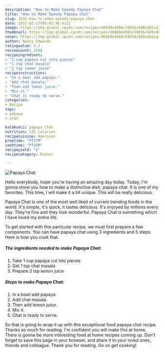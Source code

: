 ```yaml
---
description: "How to Make Speedy Papaya Chat"
title: "How to Make Speedy Papaya Chat"
slug: 3532-how-to-make-speedy-papaya-chat
date: 2022-02-17T05:02:46.011Z
image: https://img-global.cpcdn.com/recipes/d6600e4984c59b56/680x482cq70/papaya-chat-recipe-main-photo.jpg
thumbnail: https://img-global.cpcdn.com/recipes/d6600e4984c59b56/680x482cq70/papaya-chat-recipe-main-photo.jpg
cover: https://img-global.cpcdn.com/recipes/d6600e4984c59b56/680x482cq70/papaya-chat-recipe-main-photo.jpg
author: Nancy Edwards
ratingvalue: 4.2
reviewcount: 2548
recipeingredient:
- "1 cup papaya cut into pieces"
- "1 tsp chat masala"
- "2 tsp lemon juice"
recipeinstructions:
- "In a bowl add papaya."
- "Add chat masala."
- "Then add lemon juice."
- "Mix it."
- "Chat is ready to serve."
categories:
- Recipe
tags:
- papaya
- chat

katakunci: papaya chat 
nutrition: 135 calories
recipecuisine: American
preptime: "PT37M"
cooktime: "PT35M"
recipeyield: "2"
recipecategory: Dinner

---
```



![Papaya Chat](https://img-global.cpcdn.com/recipes/d6600e4984c59b56/680x482cq70/papaya-chat-recipe-main-photo.jpg)

Hello everybody, hope you're having an amazing day today. Today, I'm gonna show you how to make a distinctive dish, papaya chat. It is one of my favorites. This time, I will make it a bit unique. This will be really delicious.

Papaya Chat is one of the most well liked of current trending foods in the world. It's simple, it's quick, it tastes delicious. It's enjoyed by millions every day. They're fine and they look wonderful. Papaya Chat is something which I have loved my entire life.




To get started with this particular recipe, we must first prepare a few components. You can have papaya chat using 3 ingredients and 5 steps. Here is how you cook that.

<!--inarticleads1-->

##### The ingredients needed to make Papaya Chat:

1. Take 1 cup papaya cut into pieces
1. Get 1 tsp chat masala
1. Prepare 2 tsp lemon juice




<!--inarticleads2-->

##### Steps to make Papaya Chat:

1. In a bowl add papaya.
1. Add chat masala.
1. Then add lemon juice.
1. Mix it.
1. Chat is ready to serve.




So that is going to wrap it up with this exceptional food papaya chat recipe. Thanks so much for reading. I'm confident you will make this at home. There is gonna be more interesting food at home recipes coming up. Don't forget to save this page in your browser, and share it to your loved ones, friends and colleague. Thank you for reading. Go on get cooking!
